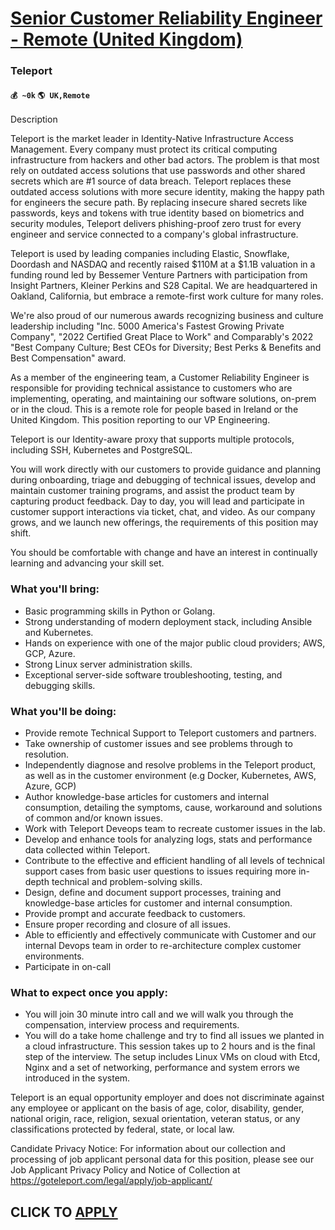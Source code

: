 # [Senior Customer Reliability Engineer - Remote (United Kingdom)](https://www.remotewlb.com/apply/senior-customer-reliability-engineer-remote-united-kingdom-78195)  
### Teleport  
#### `💰 ~0k` `🌎 UK,Remote`  

Description

Teleport is the market leader in Identity-Native Infrastructure Access Management. Every company must protect its critical computing infrastructure from hackers and other bad actors. The problem is that most rely on outdated access solutions that use passwords and other shared secrets which are #1 source of data breach. Teleport replaces these outdated access solutions with more secure identity, making the happy path for engineers the secure path. By replacing insecure shared secrets like passwords, keys and tokens with true identity based on biometrics and security modules, Teleport delivers phishing-proof zero trust for every engineer and service connected to a company's global infrastructure.

Teleport is used by leading companies including Elastic, Snowflake, Doordash and NASDAQ and recently raised $110M at a $1.1B valuation in a funding round led by Bessemer Venture Partners with participation from Insight Partners, Kleiner Perkins and S28 Capital. We are headquartered in Oakland, California, but embrace a remote-first work culture for many roles.

We're also proud of our numerous awards recognizing business and culture leadership including "Inc. 5000 America's Fastest Growing Private Company", "2022 Certified Great Place to Work" and Comparably's 2022 "Best Company Culture; Best CEOs for Diversity; Best Perks & Benefits and Best Compensation" award.

  

As a member of the engineering team, a Customer Reliability Engineer is responsible for providing technical assistance to customers who are implementing, operating, and maintaining our software solutions, on-prem or in the cloud. This is a remote role for people based in Ireland or the United Kingdom. This position reporting to our VP Engineering.

  

Teleport is our Identity-aware proxy that supports multiple protocols, including SSH, Kubernetes and PostgreSQL.

  

You will work directly with our customers to provide guidance and planning during onboarding, triage and debugging of technical issues, develop and maintain customer training programs, and assist the product team by capturing product feedback. Day to day, you will lead and participate in customer support interactions via ticket, chat, and video. As our company grows, and we launch new offerings, the requirements of this position may shift.

  

You should be comfortable with change and have an interest in continually learning and advancing your skill set.

### What you'll bring:

  * Basic programming skills in Python or Golang.
  * Strong understanding of modern deployment stack, including Ansible and Kubernetes.
  * Hands on experience with one of the major public cloud providers; AWS, GCP, Azure. 
  * Strong Linux server administration skills.
  * Exceptional server-side software troubleshooting, testing, and debugging skills.

### What you'll be doing:

  * Provide remote Technical Support to Teleport customers and partners.
  * Take ownership of customer issues and see problems through to resolution.
  * Independently diagnose and resolve problems in the Teleport product, as well as in the customer environment (e.g Docker, Kubernetes, AWS, Azure, GCP)
  * Author knowledge-base articles for customers and internal consumption, detailing the symptoms, cause, workaround and solutions of common and/or known issues.
  * Work with Teleport Deveops team to recreate customer issues in the lab.
  * Develop and enhance tools for analyzing logs, stats and performance data collected within Teleport.
  * Contribute to the effective and efficient handling of all levels of technical support cases from basic user questions to issues requiring more in-depth technical and problem-solving skills.
  * Design, define and document support processes, training and knowledge-base articles for customer and internal consumption.
  * Provide prompt and accurate feedback to customers.
  * Ensure proper recording and closure of all issues.
  * Able to efficiently and effectively communicate with Customer and our internal Devops team in order to re-architecture complex customer environments.
  * Participate in on-call 

### What to expect once you apply:

  * You will join 30 minute intro call and we will walk you through the compensation, interview process and requirements. 
  * You will do a take home challenge and try to find all issues we planted in a cloud infrastructure. This session takes up to 2 hours and is the final step of the interview. The setup includes Linux VMs on cloud with Etcd, Nginx and a set of networking, performance and system errors we introduced in the system.

  

  

Teleport is an equal opportunity employer and does not discriminate against any employee or applicant on the basis of age, color, disability, gender, national origin, race, religion, sexual orientation, veteran status, or any classifications protected by federal, state, or local law.

  

Candidate Privacy Notice: For information about our collection and processing of job applicant personal data for this position, please see our Job Applicant Privacy Policy and Notice of Collection at https://goteleport.com/legal/apply/job-applicant/

  

  
## CLICK TO [APPLY](https://www.remotewlb.com/apply/senior-customer-reliability-engineer-remote-united-kingdom-78195)

